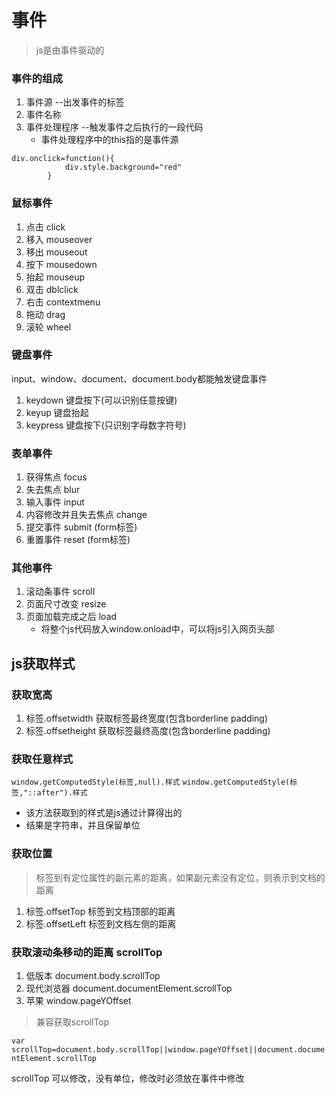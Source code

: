 # 事件
> js是由事件驱动的

### 事件的组成
1. 事件源 --出发事件的标签
2. 事件名称
3. 事件处理程序 --触发事件之后执行的一段代码
    * 事件处理程序中的this指的是事件源
```
div.onclick=function(){
            div.style.background="red"
        }
```

### 鼠标事件
1. 点击 click
2. 移入 mouseover
3. 移出 mouseout
4. 按下 mousedown
5. 抬起 mouseup
6. 双击 dblclick
7. 右击 contextmenu
8. 拖动 drag
9. 滚轮 wheel

### 键盘事件
input、window、document、document.body都能触发键盘事件
1. keydown 键盘按下(可以识别任意按键)
2. keyup 键盘抬起
3. keypress 键盘按下(只识别字母数字符号)

### 表单事件
1. 获得焦点 focus 
2. 失去焦点 blur 
3. 输入事件 input 
4. 内容修改并且失去焦点 change 
5. 提交事件 submit (form标签) 
6. 重置事件 reset (form标签) 

### 其他事件
1. 滚动条事件 scroll
2. 页面尺寸改变 resize
3. 页面加载完成之后 load
    * 将整个js代码放入window.onload中，可以将js引入网页头部

## js获取样式
### 获取宽高
1. 标签.offsetwidth 获取标签最终宽度(包含borderline padding)
2. 标签.offsetheight 获取标签最终高度(包含borderline padding)

### 获取任意样式
`window.getComputedStyle(标签,null).样式`
`window.getComputedStyle(标签,"::after").样式`

* 该方法获取到的样式是js通过计算得出的
* 结果是字符串，并且保留单位

### 获取位置
> 标签到有定位属性的副元素的距离，如果副元素没有定位，则表示到文档的距离

1. 标签.offsetTop 标签到文档顶部的距离
2. 标签.offsetLeft 标签到文档左侧的距离



### 获取滚动条移动的距离 scrollTop
1. 低版本 document.body.scrollTop
2. 现代浏览器 document.documentElement.scrollTop
3. 苹果 window.pageYOffset

> 兼容获取scrollTop

`var scrollTop=document.body.scrollTop||window.pageYOffset||document.documentElement.scrollTop`

scrollTop 可以修改，没有单位，修改时必须放在事件中修改
